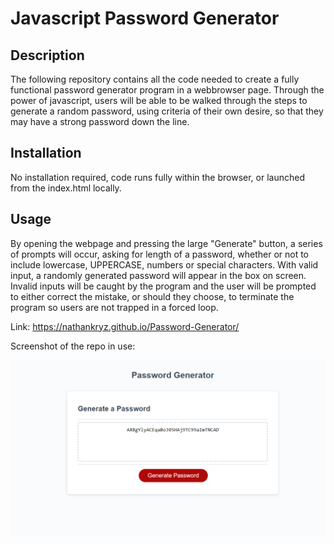 # Javascript Password Generator

## Description

The following repository contains all the code needed to create a fully functional password generator program in a webbrowser page. Through the power of javascript, users will be able to be walked through the steps to generate a random password, using criteria of their own desire, so that they may have a strong password down the line.

## Installation

No installation required, code runs fully within the browser, or launched from the index.html locally.

## Usage

By opening the webpage and pressing the large "Generate" button, a series of prompts will occur, asking for length of a password, whether or not to include lowercase, UPPERCASE, numbers or special characters. With valid input, a randomly generated password will appear in the box on screen. Invalid inputs will be caught by the program and the user will be prompted to either correct the mistake, or should they choose, to terminate the program so users are not trapped in a forced loop.

Link: https://nathankryz.github.io/Password-Generator/

Screenshot of the repo in use:

![Screenshot of the randomly generated password](password-generator-screenshot.png)
